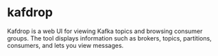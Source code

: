 # kafdrop

Kafdrop is a web UI for viewing Kafka topics and browsing consumer groups. The tool displays information such as brokers, topics, partitions, consumers, and lets you view messages.
